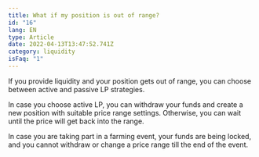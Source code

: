 ```yaml
---
title: What if my position is out of range?
id: "16"
lang: EN
type: Article
date: 2022-04-13T13:47:52.741Z
category: liquidity
isFaq: "1"
---
```

If you provide liquidity and your position gets out of range, you can choose between active and passive LP strategies. 

In case you choose active LP, you can withdraw your funds and create a new position with suitable price range settings. Otherwise, you can wait until the price will get back into the range.

In case you are taking part in a farming event, your funds are being locked, and you cannot withdraw or change a price range till the end of the event.